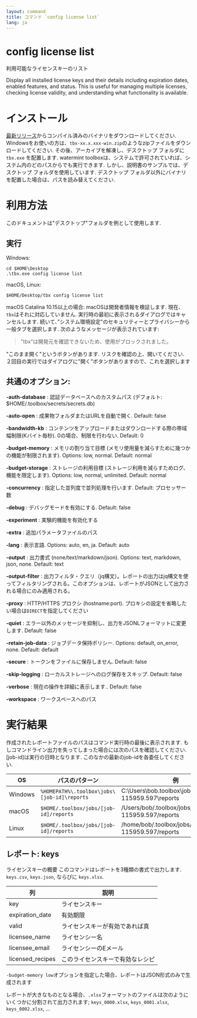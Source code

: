 ```yaml
---
layout: command
title: コマンド `config license list`
lang: ja
---
```


# config license list

利用可能なライセンスキーのリスト 

Display all installed license keys and their details including expiration dates, enabled features, and status. This is useful for managing multiple licenses, checking license validity, and understanding what functionality is available.

# インストール

[最新リリース](https://github.com/watermint/toolbox/releases/latest)からコンパイル済みのバイナリをダウンロードしてください. Windowsをお使いの方は、`tbx-xx.x.xxx-win.zip`のようなzipファイルをダウンロードしてください. その後、アーカイブを解凍し、デスクトップ フォルダに `tbx.exe` を配置します.
watermint toolboxは、システムで許可されていれば、システム内のどのパスからでも実行できます. しかし、説明書のサンプルでは、デスクトップ フォルダを使用しています. デスクトップ フォルダ以外にバイナリを配置した場合は、パスを読み替えてください.

# 利用方法

このドキュメントは"デスクトップ"フォルダを例として使用します.

## 実行

Windows:
```
cd $HOME\Desktop
.\tbx.exe config license list 
```

macOS, Linux:
```
$HOME/Desktop/tbx config license list 
```

macOS Catalina 10.15以上の場合: macOSは開発者情報を検証します. 現在、`tbx`はそれに対応していません. 実行時の最初に表示されるダイアログではキャンセルします. 続いて、”システム環境設定"のセキュリティーとプライバシーから一般タブを選択します.
次のようなメッセージが表示されています:
> "tbx"は開発元を確認できないため、使用がブロックされました。

"このまま開く"というボタンがあります. リスクを確認の上、開いてください. ２回目の実行ではダイアログに"開く”ボタンがありますので、これを選択します

## 共通のオプション:

**-auth-database**
: 認証データベースへのカスタムパス (デフォルト: $HOME/.toolbox/secrets/secrets.db)

**-auto-open**
: 成果物フォルダまたはURLを自動で開く. Default: false

**-bandwidth-kb**
: コンテンツをアップロードまたはダウンロードする際の帯域幅制限(Kバイト毎秒). 0の場合、制限を行わない. Default: 0

**-budget-memory**
: メモリの割り当て目標 (メモリ使用量を減らすために幾つかの機能が制限されます). Options: low, normal. Default: normal

**-budget-storage**
: ストレージの利用目標 (ストレージ利用を減らすためログ、機能を限定します). Options: low, normal, unlimited. Default: normal

**-concurrency**
: 指定した並列度で並列処理を行います. Default: プロセッサー数

**-debug**
: デバッグモードを有効にする. Default: false

**-experiment**
: 実験的機能を有効化する

**-extra**
: 追加パラメータファイルのパス

**-lang**
: 表示言語. Options: auto, en, ja. Default: auto

**-output**
: 出力書式 (none/text/markdown/json). Options: text, markdown, json, none. Default: text

**-output-filter**
: 出力フィルタ・クエリ（jq構文）。レポートの出力はjq構文を使ってフィルタリングされる。このオプションは、レポートがJSONとして出力される場合にのみ適用される。

**-proxy**
: HTTP/HTTPS プロクシ (hostname:port). プロキシの設定を省略したい場合は`DIRECT`を指定してください

**-quiet**
: エラー以外のメッセージを抑制し、出力をJSONLフォーマットに変更します. Default: false

**-retain-job-data**
: ジョブデータ保持ポリシー. Options: default, on_error, none. Default: default

**-secure**
: トークンをファイルに保存しません. Default: false

**-skip-logging**
: ローカルストレージへのログ保存をスキップ. Default: false

**-verbose**
: 現在の操作を詳細に表示します.. Default: false

**-workspace**
: ワークスペースへのパス

# 実行結果

作成されたレポートファイルのパスはコマンド実行時の最後に表示されます. もしコマンドライン出力を失ってしまった場合には次のパスを確認してください. [job-id]は実行の日時となります. このなかの最新のjob-idを各委任してください.

| OS      | パスのパターン                              | 例                                                     |
|---------|---------------------------------------------|--------------------------------------------------------|
| Windows | `%HOMEPATH%\.toolbox\jobs\[job-id]\reports` | C:\Users\bob\.toolbox\jobs\20190909-115959.597\reports |
| macOS   | `$HOME/.toolbox/jobs/[job-id]/reports`      | /Users/bob/.toolbox/jobs/20190909-115959.597/reports   |
| Linux   | `$HOME/.toolbox/jobs/[job-id]/reports`      | /home/bob/.toolbox/jobs/20190909-115959.597/reports    |

## レポート: keys

ライセンスキーの概要
このコマンドはレポートを3種類の書式で出力します. `keys.csv`, `keys.json`, ならびに `keys.xlsx`.

| 列               | 説明                             |
|------------------|----------------------------------|
| key              | ライセンスキー                   |
| expiration_date  | 有効期限                         |
| valid            | ライセンスキーが有効であれば真   |
| licensee_name    | ライセンシー名                   |
| licensee_email   | ライセンシーのEメール            |
| licensed_recipes | このライセンスキーで有効なレシピ |

`-budget-memory low`オプションを指定した場合、レポートはJSON形式のみで生成されます

レポートが大きなものとなる場合、`.xlsx`フォーマットのファイルは次のようにいくつかに分割されて出力されます; `keys_0000.xlsx`, `keys_0001.xlsx`, `keys_0002.xlsx`, ...


